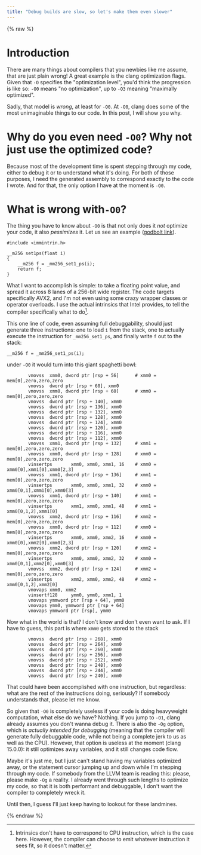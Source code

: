 ```yaml
---
title: "Debug builds are slow, so let's make them even slower"
---
```


{% raw %}

# Introduction

There are many things about compilers that you newbies like me assume, that are just plain wrong! A
great example is the clang optimization flags. Given that `-O` specifies the "optimization level",
you'd think the progression is like so: `-O0` means "no optimization", up to `-O3` meaning
"maximally optimized".

Sadly, that model is *wrong*, at least for `-O0`. At `-O0`, clang does some of the most unimaginable
things to our code. In this post, I will show you why.

# Why do you even need `-O0`? Why not just use the optimized code?

Because most of the development time is spent stepping through my code, either to debug it or to
understand what it's doing. For both of those purposes, I need the generated assembly to correspond
exactly to the code I wrote. And for that, the only option I have at the moment is `-O0`.

# What is wrong with`-O0`?

The thing you have to know about `-O0` is that not only does it *not* optimize your code, it also
*pessimizes* it. Let us see an example ([godbolt link](https://godbolt.org/z/vdv4jr67s)).

```
#include <immintrin.h>

__m256 set1ps(float i)
{
    __m256 f = _mm256_set1_ps(i);
    return f;
}
```

What I want to accomplish is simple: to take a floating point value, and spread it across 8 lanes of
a 256-bit wide register. The code targets specifically AVX2, and I'm not even using some crazy
wrapper classes or operator overloads. I use the actual intrinsics that Intel provides, to tell the
compiler specifically what to do[^intrinsics].

This one line of code, even assuming full debuggability, should just generate three instructions:
one to load `i` from the stack, one to actually execute the instruction for `_mm256_set1_ps`, and
finally write `f` out to the stack:

```
__m256 f = _mm256_set1_ps(i);
```

under `-O0` it would turn into this giant spaghetti bowl:

```
        vmovss  xmm0, dword ptr [rsp + 56]      # xmm0 = mem[0],zero,zero,zero
        vmovss  dword ptr [rsp + 60], xmm0
        vmovss  xmm0, dword ptr [rsp + 60]      # xmm0 = mem[0],zero,zero,zero
        vmovss  dword ptr [rsp + 140], xmm0
        vmovss  dword ptr [rsp + 136], xmm0
        vmovss  dword ptr [rsp + 132], xmm0
        vmovss  dword ptr [rsp + 128], xmm0
        vmovss  dword ptr [rsp + 124], xmm0
        vmovss  dword ptr [rsp + 120], xmm0
        vmovss  dword ptr [rsp + 116], xmm0
        vmovss  dword ptr [rsp + 112], xmm0
        vmovss  xmm1, dword ptr [rsp + 132]     # xmm1 = mem[0],zero,zero,zero
        vmovss  xmm0, dword ptr [rsp + 128]     # xmm0 = mem[0],zero,zero,zero
        vinsertps       xmm0, xmm0, xmm1, 16    # xmm0 = xmm0[0],xmm1[0],xmm0[2,3]
        vmovss  xmm1, dword ptr [rsp + 136]     # xmm1 = mem[0],zero,zero,zero
        vinsertps       xmm0, xmm0, xmm1, 32    # xmm0 = xmm0[0,1],xmm1[0],xmm0[3]
        vmovss  xmm1, dword ptr [rsp + 140]     # xmm1 = mem[0],zero,zero,zero
        vinsertps       xmm1, xmm0, xmm1, 48    # xmm1 = xmm0[0,1,2],xmm1[0]
        vmovss  xmm2, dword ptr [rsp + 116]     # xmm2 = mem[0],zero,zero,zero
        vmovss  xmm0, dword ptr [rsp + 112]     # xmm0 = mem[0],zero,zero,zero
        vinsertps       xmm0, xmm0, xmm2, 16    # xmm0 = xmm0[0],xmm2[0],xmm0[2,3]
        vmovss  xmm2, dword ptr [rsp + 120]     # xmm2 = mem[0],zero,zero,zero
        vinsertps       xmm0, xmm0, xmm2, 32    # xmm0 = xmm0[0,1],xmm2[0],xmm0[3]
        vmovss  xmm2, dword ptr [rsp + 124]     # xmm2 = mem[0],zero,zero,zero
        vinsertps       xmm2, xmm0, xmm2, 48    # xmm2 = xmm0[0,1,2],xmm2[0]
        vmovaps xmm0, xmm2
        vinsertf128     ymm0, ymm0, xmm1, 1
        vmovaps ymmword ptr [rsp + 64], ymm0
        vmovaps ymm0, ymmword ptr [rsp + 64]
        vmovaps ymmword ptr [rsp], ymm0
```

Now what in the world is that? I don't know and don't even want to ask. If I have to guess, this
part is where `xmm0` gets stored to the stack

```
        vmovss  dword ptr [rsp + 268], xmm0
        vmovss  dword ptr [rsp + 264], xmm0
        vmovss  dword ptr [rsp + 260], xmm0
        vmovss  dword ptr [rsp + 256], xmm0
        vmovss  dword ptr [rsp + 252], xmm0
        vmovss  dword ptr [rsp + 248], xmm0
        vmovss  dword ptr [rsp + 244], xmm0
        vmovss  dword ptr [rsp + 240], xmm0
```

That could have been accomplished with one instruction, but regardless: what are the rest of the
instructions doing, seriously? If somebody understands that, please let me know.

So given that `-O0` is completely useless if your code is doing heavyweight computation, what else
do we have?  Nothing. If you jump to `-O1`, clang already assumes you don't wanna debug it. There is
also the `-Og` option, which is *actually intended for debugging* (meaning that the compiler will
generate fully debuggable code, while not being a complete jerk to us as well as the CPU). However,
that option is useless at the moment (clang 15.0.0): it still optimizes away variables, and it still
changes code flow.

Maybe it's just me, but I just can't stand having my variables optimized away, or the statement
cursor jumping up and down while I'm stepping through my code. If somebody from the LLVM team is
reading this: please, please make `-Og` a reality. I already went through such lengths to optimize
my code, so that it is both performant and debuggable, I don't want the compiler to completely wreck
it.

Until then, I guess I'll just keep having to lookout for these landmines.

[^intrinsics]: Intrinsics don't have to correspond to CPU instruction, which is the case
    here. However, the compiler can choose to emit whatever instruction it sees fit, so it doesn't
    matter.

{% endraw %}
